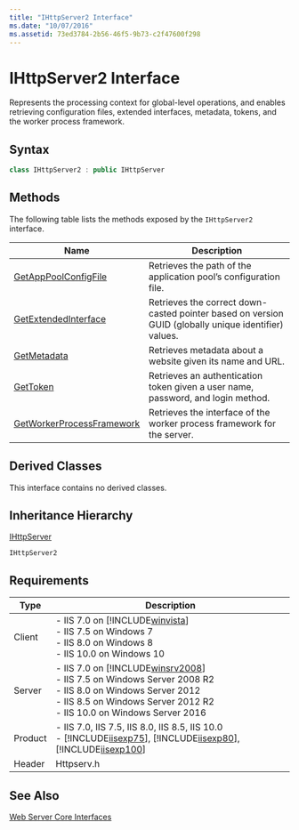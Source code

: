 ```yaml
---
title: "IHttpServer2 Interface"
ms.date: "10/07/2016"
ms.assetid: 73ed3784-2b56-46f5-9b73-c2f47600f298
---
```

# IHttpServer2 Interface
Represents the processing context for global-level operations, and enables retrieving configuration files, extended interfaces, metadata, tokens, and the worker process framework.  
  
## Syntax  
  
```cpp  
class IHttpServer2 : public IHttpServer  
```  
  
## Methods  
 The following table lists the methods exposed by the `IHttpServer2` interface.  
  
|Name|Description|  
|----------|-----------------|  
|[GetAppPoolConfigFile](../../web-development-reference\native-code-api-reference/ihttpserver2-getapppoolconfigfile-method.md)|Retrieves the path of the application pool’s configuration file.|  
|[GetExtendedInterface](../../web-development-reference\native-code-api-reference/ihttpserver2-getextendedinterface-method.md)|Retrieves the correct down-casted pointer based on version GUID (globally unique identifier) values.|  
|[GetMetadata](../../web-development-reference\native-code-api-reference/ihttpserver2-getmetadata-method.md)|Retrieves metadata about a website given its name and URL.|  
|[GetToken](../../web-development-reference\native-code-api-reference/ihttpserver2-gettoken-method.md)|Retrieves an authentication token given a user name, password, and login method.|  
|[GetWorkerProcessFramework](../../web-development-reference\native-code-api-reference/ihttpserver2-getworkerprocessframework-method.md)|Retrieves the interface of the worker process framework for the server.|  
  
## Derived Classes  
 This interface contains no derived classes.  
  
## Inheritance Hierarchy  
 [IHttpServer](../../web-development-reference\native-code-api-reference/ihttpserver-interface.md)  
  
 `IHttpServer2`  
  
## Requirements  
  
|Type|Description|  
|----------|-----------------|  
|Client|-   IIS 7.0 on [!INCLUDE[winvista](../../wmi-provider/includes/winvista-md.md)]<br />-   IIS 7.5 on Windows 7<br />-   IIS 8.0 on Windows 8<br />-   IIS 10.0 on Windows 10|  
|Server|-   IIS 7.0 on [!INCLUDE[winsrv2008](../../wmi-provider/includes/winsrv2008-md.md)]<br />-   IIS 7.5 on Windows Server 2008 R2<br />-   IIS 8.0 on Windows Server 2012<br />-   IIS 8.5 on Windows Server 2012 R2<br />-   IIS 10.0 on Windows Server 2016|  
|Product|-   IIS 7.0, IIS 7.5, IIS 8.0, IIS 8.5, IIS 10.0<br />-   [!INCLUDE[iisexp75](../../web-development-reference/native-code-api-reference/includes/iisexp75-md.md)], [!INCLUDE[iisexp80](../../web-development-reference/native-code-api-reference/includes/iisexp80-md.md)], [!INCLUDE[iisexp100](../../web-development-reference/native-code-api-reference/includes/iisexp100-md.md)]|  
|Header|Httpserv.h|  
  
## See Also  
 [Web Server Core Interfaces](../../web-development-reference\native-code-api-reference/web-server-core-interfaces.md)